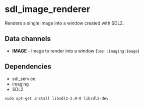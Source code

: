 # sdl_image_renderer
Renders a single image into a window created with SDL2.

## Data channels
- **IMAGE** - Image to render into a window (`lms::imaging:Image`)

## Dependencies
- sdl_service
- imaging
- SDL2

```
sudo apt-get install libsdl2-2.0-0 libsdl2-dev
```
